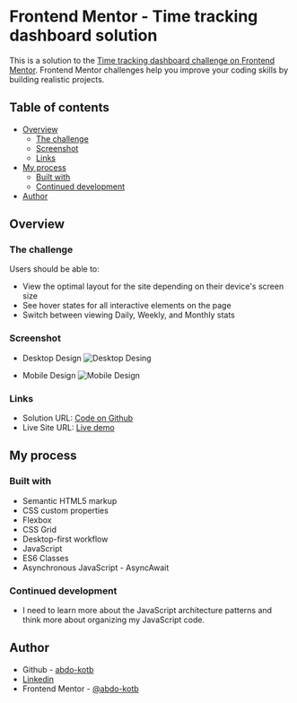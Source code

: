 # Frontend Mentor - Time tracking dashboard solution

This is a solution to the [Time tracking dashboard challenge on Frontend Mentor](https://www.frontendmentor.io/challenges/time-tracking-dashboard-UIQ7167Jw). Frontend Mentor challenges help you improve your coding skills by building realistic projects.

## Table of contents

- [Overview](#overview)
  - [The challenge](#the-challenge)
  - [Screenshot](#screenshot)
  - [Links](#links)
- [My process](#my-process)
  - [Built with](#built-with)
  - [Continued development](#continued-development)
- [Author](#author)

## Overview

### The challenge

Users should be able to:

- View the optimal layout for the site depending on their device's screen size
- See hover states for all interactive elements on the page
- Switch between viewing Daily, Weekly, and Monthly stats

### Screenshot

- Desktop Design ![Desktop Desing](https://user-images.githubusercontent.com/86558336/142766326-0a7fc6ed-2b5d-4378-a7d0-4ab18d35cbc0.png)

- Mobile Design ![Mobile Design](https://user-images.githubusercontent.com/86558336/142766213-b9f13d8f-1ed6-40bb-8941-e9a32d359719.png)


### Links

- Solution URL: [Code on Github](https://github.com/time-tracking-dashboard)
- Live Site URL: [Live demo](https://abdo-kotb.github.io/time-tracking-dashboard/)

## My process

### Built with

- Semantic HTML5 markup
- CSS custom properties
- Flexbox
- CSS Grid
- Desktop-first workflow
- JavaScript
- ES6 Classes
- Asynchronous JavaScript - AsyncAwait

### Continued development

- I need to learn more about the JavaScript architecture patterns and think more about organizing my JavaScript code.

## Author

- Github - [abdo-kotb](github.com/abdo-kotb)
- [Linkedin](https://www.linkedin.com/in/abdulrhman-mohammed-5687781b5/)
- Frontend Mentor - [@abdo-kotb](https://www.frontendmentor.io/profile/abdo-kotb)
